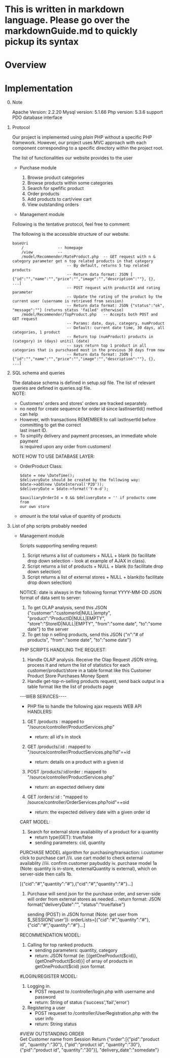 # This is written in markdown language. Please go over the markdownGuide.md to quickly pickup its syntax
# Overview

# Implementation

0.	Note

	Apache Version: 2.2.20
	Mysql version: 	5.1.66
	Php version: 	5.3.6 support PDO database interface
1.	Protocol
	
	Our project is implemented using *plain* PHP without a specific PHP framework.
	However, our project uses MVC approach with each component corresponding to
	a specific directory within the project root.
	
	The list of functionalities our website provides to the user
	
	*	Purchase module
		
		1.	Browse product categories
		2.	Browse products within some categories
		3.	Search for spefific product
		4.	Order products
		5.	Add products to cart/view cart
		6.	View outstanding orders
		
	*	Management module
	
	Following is the tentative protocol, feel free to comment:
	
	The following is the accessible structure of our website. 
	
		baseUri
			/				-- homepage
			/view			-- 
			/model/Recommender/RateProduct.php	-- GET request with n & category parameter get n top related products in that category
								-- By default, returns 5 top related products
								-- Return data format: JSON [ {"id":"","name":"","price":"","image":"","description":""}, {}, ...]
								-- POST request with productId and rating parameter
								-- Update the rating of the product by the current user (username is retrieved from session)
								-- Return data format: JSON {"status":"ok", "message":""} (returns status 'failed' otherwise)
			/model/Recommender/TopProduct.php	-- Accepts both POST and GET request
								-- Params: date, days, category, numProduct
								-- Default: current date time, 30 days, all categories, 1 product
								-- Return top (numProduct) products in (category) in (days) unitil (date)
								-- says return top 1 product in all categories that is purschased most in the previous 30 days from now
								-- Return data format: JSON [ {"id":"","name":"","price":"","image":"","description":""}, {}, ...]


2.	SQL schema and queries

	The database schema is defined in setup.sql file. The list of relevant queries
	are defined in queries.sql file.  
	NOTE:
	+	Customers' orders and stores' orders are tracked separately.
	+	no need for create sequence for order id since lastInsertId() method can help
	+	However, with transactions REMEMBER to call lastInsertId before committing to get the correct  
		last insert ID.
	+	To simplify delivery and payment processes, an immediate whole payment  
		is required upon any order from customers!
	
	NOTE HOW TO USE DATABASE LAYER:  
	+	OrderProduct Class:  
		
	  		$date = new \DateTime();
			$deliveryDate should be created by the following way:
			$date->add(new \DateInterval('P2D'));
			$deliveryDate = $date->format('Y-m-d');

			$auxiliaryOrderId = 0 && $deliveryDate = '' if products come from
			our own store  
	+	*amount* is the total value of quantity of products
3.	List of php scripts probably needed

	
	+	Management module
		
		Scripts suppporting sending request: 
		
		1.	Script returns a list of customers + NULL + blank (to facilitate
			drop down selection - look at example of AJAX in class).
		2.	Script returns a list of products + NULL + blank (to facilitate
			drop down selection)
		3.	Script returns a list of external stores + NULL + blank(to facilitate
			drop down selection)
		
		NOTICE: date is always in the following format YYYY-MM-DD
		JSON format of data sent to server:
		
		1.	To get OLAP analysis, send this JSON {"customer":"customerId|NULL|empty", "product":"ProductID|NULL|EMPTY",
		 "store":"StoreID|NULL|EMPTY", "from":"some date", "to":"some date"} to the server
		2.	To get top n selling products, send this JSON {"n":"# of products", "from":"some date", "to":"some date"}
		
		PHP SCRIPTS HANDLING THE REQUEST:
		1.	Handle OLAP analysis. Receive the Olap Request JSON string, process it and return the list of statistics for each  
			customer/product/store in a table format like this
				Customer	Product		Store	Purchases	Money Spent
		2.	Handle get-top-n-selling products request, send back output in a table format like the list of products page
		
		---WEB SERVICES----
		+ 	PHP file to handle the following ajax requests
		WEB API HANDLERS:
		1.  GET /products : mapped to "/source/controller/ProductServices.php"
			- return: all id's in stock
			
		2.	GET /products/:id  : mapped to "/source/controller/ProductServices.php?id"=+id
			- return: details on a product with a given id
		
		3.	POST /products/:id/order : mapped to "/source/controller/ProductServices.php"
			- return: an expected delivery date
		
		4.	GET /orders/:id : "mapped to /source/controller/OrderServices.php?oid"=+oid
			- return: the expected delivery date with a given order id
			
		CART MODEL:
		1.	Search for external store availability of a product for a quantity
		    - return type(GET): true/false
		    - sending parameters: cid, quantity
		
		
		PURCHASE MODEL
		algorithm for purchasing/transaction:
			i.customer click to purchase cart
			//ii. use cart model to check external availablity
			//iii. confirm customer paybuddy
			iv. purchase model 1a (Note: quantity is in-store, 
				externalQuantity is external), which on server-side then calls 1b.
			
		[{"cid":"#","quantity":"#"},{"cid":"#","quantity":"#"}...]
			
		1.	Purchase will send json for the purchase order, and server-side
			will order from external stores as needed...
			return format: JSON format{"deliveryDate":"", "status":"true/false"}
			
			sending (POST) in JSON format (Note: get user from $_SESSION['user']): 
				orderLists=[{"cid":"#","quantity":"#"},{"cid":"#","quantity":"#"}...]
				
		RECOMMENDATION MODEL:
		1.	Calling for top ranked products.
			- sending parameters: quantity, category
			- return:
				JSON format (ie: [{getOneProduct($cid)}, {getOneProduct($cid)}]
				of array of products in getOneProduct($cid) json format.
		
		#LOGIN/REGISTER MODEL:
		1.	Logging in.
			- POST request to /controller/login.php with username and password
			- return:
				String of status ('success','fail','error')
		2.	Registering a user
			- POST requeset to /controller/UserRegistration.php with the user info
			- return:
				String status

		#VIEW OUTSTANDING ORDER  
		Get Customer name from Session
		Return {"order":[{"pid":"product id", "quantity":"30"}, 
						{"pid":"product id", "quantity":"30"}, 
						{"pid":"product id", "quantity":"30"}],
				"delivery_date":"somedate"}
